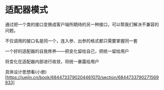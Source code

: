 # 适配器模式

通过把一个类的接口变换成客户端所期待的另一种接口，可以帮我们解决不兼容的问题。

不仅调用的接口名是同一个，连入参、出参的格式都只需要掌握同一套

一个好的适配器的自我修养——把变化留给自己，把统一留给用户

将变化在适配器内部进行收敛，将统一暴露给用户

具体设计思想看(小册)[https://juejin.cn/book/6844733790204461070/section/6844733790271569933]